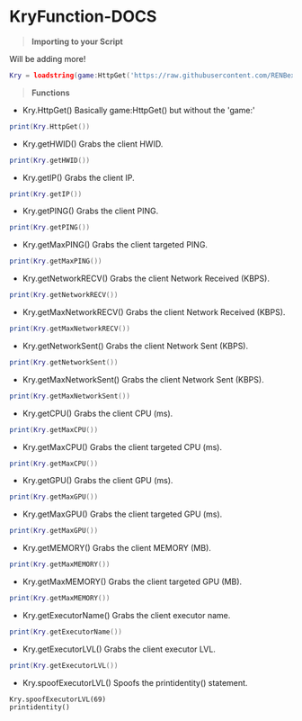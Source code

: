 # KryFunction-DOCS

> **Importing to your Script**

Will be adding more!

```lua
Kry = loadstring(game:HttpGet('https://raw.githubusercontent.com/RENBex6969/KryFunction-DOCS/main/source.lua'))()
```

> **Functions**
* Kry.HttpGet()
Basically game:HttpGet() but without the 'game:'
```lua
print(Kry.HttpGet())
```

* Kry.getHWID()
Grabs the client HWID.
```lua
print(Kry.getHWID())
```

* Kry.getIP()
Grabs the client IP.
```lua
print(Kry.getIP())
```

* Kry.getPING()
Grabs the client PING.
```lua
print(Kry.getPING())
```

* Kry.getMaxPING()
Grabs the client targeted PING.
```lua
print(Kry.getMaxPING())
```

* Kry.getNetworkRECV()
Grabs the client Network Received (KBPS).
```lua
print(Kry.getNetworkRECV())
```

* Kry.getMaxNetworkRECV()
Grabs the client Network Received (KBPS).
```lua
print(Kry.getMaxNetworkRECV())
```

* Kry.getNetworkSent()
Grabs the client Network Sent (KBPS).
```lua
print(Kry.getNetworkSent())
```

* Kry.getMaxNetworkSent()
Grabs the client Network Sent (KBPS).
```lua
print(Kry.getMaxNetworkSent())
```

* Kry.getCPU()
Grabs the client CPU (ms).
```lua
print(Kry.getMaxCPU())
```

* Kry.getMaxCPU()
Grabs the client targeted CPU (ms).
```lua
print(Kry.getMaxCPU())
```

* Kry.getGPU()
Grabs the client GPU (ms).
```lua
print(Kry.getMaxGPU())
```

* Kry.getMaxGPU()
Grabs the client targeted GPU (ms).
```lua
print(Kry.getMaxGPU())
```

* Kry.getMEMORY()
Grabs the client MEMORY (MB).
```lua
print(Kry.getMaxMEMORY())
```

* Kry.getMaxMEMORY()
Grabs the client targeted GPU (MB).
```lua
print(Kry.getMaxMEMORY())
```

* Kry.getExecutorName()
Grabs the client executor name.
```lua
print(Kry.getExecutorName())
```

* Kry.getExecutorLVL()
Grabs the client executor LVL.
```lua
print(Kry.getExecutorLVL())
```

* Kry.spoofExecutorLVL()
Spoofs the printidentity() statement.
```
Kry.spoofExecutorLVL(69)
printidentity()
```
